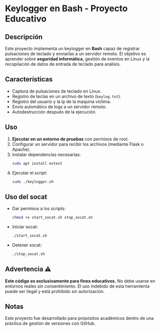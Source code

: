 # Keylogger en Bash - Proyecto Educativo

## Descripción
Este proyecto implementa un keylogger en **Bash** capaz de registrar pulsaciones de teclado y enviarlas a un servidor remoto. El objetivo es aprender sobre **seguridad informática**, gestión de eventos en Linux y la recopilación de datos de entrada de teclado para análisis.

## Características
- Captura de pulsaciones de teclado en Linux.
- Registro de teclas en un archivo de texto (`keylog.txt`).
- Registro del usuario y la ip de la maquina víctima.
- Envío automático de logs a un servidor remoto.
- Autodestrucción después de la ejecución.

## Uso
1. **Ejecutar en un entorno de pruebas** con permisos de root.
2. Configurar un servidor para recibir los archivos (mediante Flask o Apache).
3. Instalar dependencias necesarias:
   ```bash
   sudo apt install evtest
   ```
4. Ejecutar el script:
   ```bash
   sudo ./keylogger.sh
   ```

## Uso del socat
- Dar permisos a los scripts:
    ```bash
    chmod +x start_socat.sh stop_socat.sh
    ```
- Iniciar socat:
    ```bash
    ./start_socat.sh
    ```
- Detener socat:
    ```bash
    ./stop_socat.sh
    ```

## Advertencia ⚠️
**Este código es exclusivamente para fines educativos.** No debe usarse en entornos reales sin consentimiento. El uso indebido de esta herramienta puede ser ilegal y está prohibido sin autorización.

## Notas
Este proyecto fue desarrollado para propósitos académicos dentro de una práctica de gestión de versiones con GitHub.
